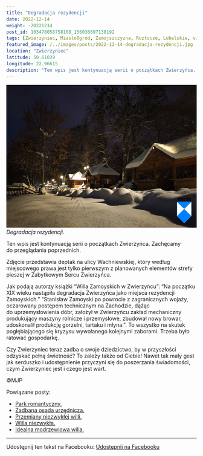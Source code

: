 ```yaml
---
title: "Degradacja rezydencji"
date: 2022-12-14
weight: -20221214
post_id: 103478058758108_156036697138192
tags: [Zwierzyniec, MiastoOgród, Zamojszczyzna, Roztocze, Lubelskie, villarestituta, turystyka, dziedzictwo, zabytki, krajobrazy]
featured_image: /../images/posts/2022-12-14-degradacja-rezydencji.jpg
location: "Zwierzyniec"
latitude: 50.61039
longitude: 22.96615
description: "Ten wpis jest kontynuacją serii o początkach Zwierzyńca. Zachęcamy do przeglądania poprzednich...."
---
```


![Degradacja rezydencji.](/images/posts/2022-12-14-degradacja-rezydencji.jpg)
*Degradacja rezydencji.*

Ten wpis jest kontynuacją serii o początkach Zwierzyńca. Zachęcamy do przeglądania poprzednich.

Zdjęcie przedstawia deptak na ulicy Wachniewskiej, który według miejscowego prawa jest tylko pierwszym z planowanych elementów strefy pieszej w Zabytkowym Sercu Zwierzyńca.

Jak podają autorzy książki “Willa Zamoyskich w Zwierzyńcu”:
“Na początku XIX wieku nastąpiła degradacja Zwierzyńca jako miejsca rezydencji Zamoyskich.”
“Stanisław Zamoyski po powrocie z zagranicznych wojaży, oczarowany postępem technicznym na Zachodzie, dążąc do uprzemysłowienia dóbr, założył w Zwierzyńcu zakład mechaniczny produkujący maszyny rolnicze i przemysłowe, zbudował nowy browar, udoskonalił produkcję gorzelni, tartaku i młyna.".
To wszystko na skutek pogłębiającego się kryzysu wywołanego kolejnymi zaborami. Trzeba było ratować gospodarkę.

Czy Zwierzyniec teraz zadba o swoje dziedzictwo, by w przyszłości odzyskać pełną świetność?
To zależy także od Ciebie!
Nawet tak mały gest jak serduszko i udostępnienie przyczyni się do poszerzania świadomości, czym Zwierzyniec jest i czego jest wart.



©MJP

Powiązane posty:
- [Park romantyczny.](/posts/Park-romantyczny)
- [Zadbana osada urzędnicza.](/posts/Zadbana-osada-urzednicza)
- [Przemiany niezwykłej willi.](/posts/Przemiany-niezwyklej-willi)
- [Willa niezwykła.](/posts/Willa-niezwykla)
- [Idealna modrzewiowa willa.](/posts/Idealna-modrzewiowa-willa)


---

Udostępnij ten tekst na Facebooku:
[Udostępnij na Facebooku](https://www.facebook.com/sharer/sharer.php?u=https://stowarzyszeniewachniewskiej.pl/posts/Degradacja-rezydencji)

<script type="application/ld+json">
{
  "@context": "https://schema.org",
  "@type": "BlogPosting",
  "headline": "Degradacja rezydencji.",
  "datePublished": "2022-12-14",
  "dateModified": "2022-12-14",
  "author": {
    "@type": "Person",
    "name": "Michał Jan Patyk"
  },
  "publisher": {
    "@type": "Organization",
    "name": "Stowarzyszenie im. Aleksandry Wachniewskiej",
    "logo": {
      "@type": "ImageObject",
      "url": "https://stowarzyszeniewachniewskiej.pl/images/logo/logo.svg"
    }
  },
  "mainEntityOfPage": {
    "@type": "WebPage",
    "@id": "https://stowarzyszeniewachniewskiej.pl/posts/Degradacja-rezydencji"
  },
  "image": {
    "@type": "ImageObject",
    "url": "https://stowarzyszeniewachniewskiej.pl/images/posts/2022-12-14-degradacja-rezydencji.jpg"
  },
  "articleSection": "Dziedzictwo Kulturowe i Zabytki",
  "keywords": "Zwierzyniec, MiastoOgród, Zamojszczyzna, Roztocze, Lubelskie, villarestituta, turystyka, dziedzictwo, zabytki, krajobrazy",
  "wordCount": 141,
  "articleBody": "Ten wpis jest kontynuacją serii o początkach Zwierzyńca. Zachęcamy do przeglądania poprzednich.\n\nZdjęcie przedstawia deptak na ulicy Wachniewskiej, który według miejscowego prawa jest tylko pierwszym z planowanych elementów strefy pieszej w Zabytkowym Sercu Zwierzyńca.\n\nJak podają autorzy książki “Willa Zamoyskich w Zwierzyńcu”:\n“Na początku XIX wieku nastąpiła degradacja Zwierzyńca jako miejsca rezydencji Zamoyskich.”\n“Stanisław Zamoyski po powrocie z zagranicznych wojaży, oczarowany postępem technicznym na Zachodzie, dążąc do uprzemysłowienia dóbr, założył w Zwierzyńcu zakład mechaniczny produkujący maszyny rolnicze i przemysłowe, zbudował nowy browar, udoskonalił produkcję gorzelni, tartaku i młyna.\".\nTo wszystko na skutek pogłębiającego się kryzysu wywołanego kolejnymi zaborami. Trzeba było ratować gospodarkę.\n\nCzy Zwierzyniec teraz zadba o swoje dziedzictwo, by w przyszłości odzyskać pełną świetność?\nTo zależy także od Ciebie!\nNawet tak mały gest jak serduszko i udostępnienie przyczyni się do poszerzania świadomości, czym Zwierzyniec jest i czego jest wart.\n \n         \n\n©MJP",
  "description": "Odkryj piękno Zwierzyńca i jego zabytki.",
  "copyrightHolder": {
    "@type": "Person",
    "name": "Michał Jan Patyk"
  }
}
</script>
<script type="application/ld+json">
{
  "@context": "https://schema.org",
  "@type": "BreadcrumbList",
  "itemListElement": [
    {
      "@type": "ListItem",
      "position": 1,
      "name": "Home",
      "item": "https://stowarzyszeniewachniewskiej.pl"
    },
    {
      "@type": "ListItem",
      "position": 2,
      "name": "posts",
      "item": "https://stowarzyszeniewachniewskiej.pl/posts"
    },
    {
      "@type": "ListItem",
      "position": 3,
      "name": "Degradacja rezydencji.",
      "item": "https://stowarzyszeniewachniewskiej.pl/posts/Degradacja-rezydencji"
    }
  ]
}
</script>
